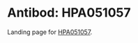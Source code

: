 # Antibod: HPA051057


    


Landing page for [HPA051057](http://www.proteinatlas.org/search/HPA051057).
